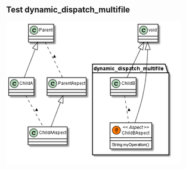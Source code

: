 ## Test dynamic_dispatch_multifile

![dynamic_dispatch_multifile.png](gen-plantuml/dynamic_dispatch_multifile.png)